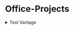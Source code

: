 # Office-Projects

<details>
<summary>Test Vantage</summary>
<p>

- ✔ [Developed an Application for Software Testing where can be used to manage Test cases and Test runs.](http://localhost:8080/jw/web/userview/test_vantage/testVantageDesign/_/projectDistribution)

</p></details>
